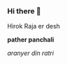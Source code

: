 ### Hi there 👋

<!--
**AbhikGanguly/abhikganguly** is a ✨ _special_ ✨ repository because its `README.md` (this file) appears on your GitHub profile.

Here are some ideas to get you started:

- 🔭 I’m currently working on ...
- 🌱 I’m currently learning ...
- 👯 I’m looking to collaborate on ...
- 🤔 I’m looking for help with ...
- 💬 Ask me about : English and South Asian Literature
- 📫 How to reach me: abhikganguly15aug@gmail.com
- 😄 Pronouns: he/him
- ⚡ Fun fact: Love the Beatles, Bob Dylan and the Beach Boys.
--> Hirok Raja er desh
**pather panchali**

*aranyer din ratri*
